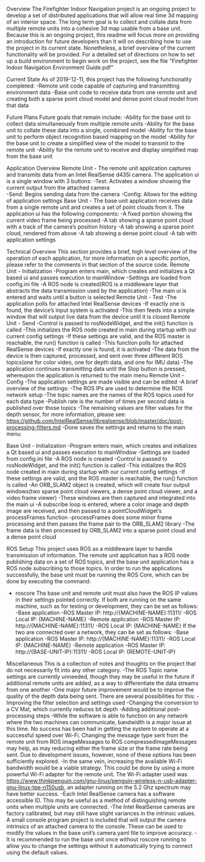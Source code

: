 ﻿Overview
The Firefighter Indoor Navigation project is an ongoing project to develop a set of distributed applications that will allow real time 3d mapping of an interior space. The long term goal is to collect and collate data from multiple remote units into a cohesive 3d map usable from a base unit.
Because this is an ongoing project, this readme will focus more on providing an introduction for future developers than it will on describing how to use the project in its current state. Nonetheless, a brief overview of the current functionality will be provided.
For a detailed set of directions on how to set up a build environment to begin work on the project, see the file "Firefighter Indoor Navigation Environment Guide.pdf"


Current State
As of 2019-12-11, this project has the following functionality completed:
        -Remote unit code capable of capturing and transmitting environment data
-Base unit code to receive data from one remote unit and creating both a sparse point cloud model and dense point cloud model from that data


Future Plans
Future goals that remain include:
        -Ability for the base unit to collect data simultaneously from multiple remote units
        -Ability for the base unit to collate these data into a single, combined model
        -Ability for the base unit to perform object recognition based mapping on the model
-Ability for the base unit to create a simplified view of the model to transmit to the remote unit
        -Ability for the remote unit to receive and display simplified map from the base unit


Application Overview
Remote Unit - The remote unit application captures and transmits data from an Intel RealSense d435i camera. The application ui is a single window with 3 buttons:
        -Test: Activates a window showing the current output from the attached camera                
        -Send: Begins sending data from the camera
        -Config: Allows for the editing of application settings
Base Unit - The base unit application receives data from a single remote unit and creates a set of point clouds from it. The application ui has the following components:
        -A fixed portion showing the current video frame being processed
        -A tab showing a sparse point cloud with a track of the camera’s position history
        -A tab showing a sparse point cloud, rendered from above
        -A tab showing a dense point cloud
        -A tab with application settings


Technical Overview
This section provides a brief, high level overview of the operation of each application, for more information on a specific portion, please refer to the comments in that section of the source code.
Remote Unit - Initialization
-Program enters main, which creates and initializes a Qt based ui and passes execution to mainWindow
-Settings are loaded from config.ini file
-A ROS node is created(ROS is a middleware layer that abstracts the data transmission used by the application)
-The main ui is entered and waits until a button is selected
Remote Unit - Test
        -The application polls for attached Intel RealSense devices
        -If exactly one is found, the device’s input system is activated
-This then feeds into a simple window that will output live data from the device until it is closed
Remote Unit - Send
-Control is passed to rosNodeWidget, and the init() function is called
-This initializes the ROS node created in main during startup with our current config settings
        -If these settings are valid, and the ROS master is reachable, the run() function is called
        -This function polls for attached RealSense devices
        -If exactly one is found, it is activated
-The data from the device is then captured, processed, and sent over three different ROS topics(one for color video, one for depth data, and one for IMU data)
-The application continues transmitting data until the Stop button is pressed, whereupon the application is returned to the main menu
Remote Unit - Config
        -The application settings are made visible and can be edited
        -A brief overview of the settings:
                -The ROS IPs are used to determine the ROS network setup
                -The topic names are the names of the ROS topics used for each data type
-Publish rate is the number of times per second data is published over those topics
-The remaining values are filter values for the depth sensor, for more information, please see: https://github.com/IntelRealSense/librealsense/blob/master/doc/post-processing-filters.md 
        -Done saves the settings and returns to the main menu


Base Unit - Initialization
-Program enters main, which creates and initializes a Qt based ui and passes execution to mainWindow
-Settings are loaded from config.ini file
-A ROS node is created
        -Control is passed to rosNodeWidget, and the init() function is called
-This initializes the ROS node created in main during startup with our current config settings
        -If these settings are valid, and the ROS master is reachable, the run() function is called
-An ORB_SLAM2 object is created, which will create four output windows(two sparse point cloud viewers, a dense point cloud viewer, and a video frame viewer)
-These windows are then captured and integrated into the main ui
-A subscribe loop is entered, where a color image and depth image are received, and then passed to a pointCloudWidget’s processFrames function
-processFrames does some minor frame processing and then passes the frame pair to the ORB_SLAM2 library
-The frame data is then processed by ORB_SLAM2 into a sparse point cloud and a dense point cloud


ROS Setup
This project uses ROS as a middleware layer to handle transmission of information. The remote unit application has a ROS node publishing data on a set of ROS topics, and the base unit application has a ROS node subscribing to those topics. In order to run the applications successfully, the base unit must be running the ROS Core, which can be done by executing the command:
* roscore
The base unit and remote unit must also have the ROS IP values in their settings pointed correctly. If both are running on the same machine, such as for testing or development, they can be set as follows:
        -Base application
                -ROS Master IP: http://{MACHINE-NAME}:11311/ 
                -ROS Local IP: {MACHINE-NAME}
        -Remote application
                -ROS Master IP: http://{MACHINE-NAME}:11311/ 
                -ROS Local IP: {MACHINE-NAME}
If the two are connected over a network, they can be set as follows:
        -Base application
                -ROS Master IP: http://{MACHINE-NAME}:11311/ 
                -ROS Local IP: {MACHINE-NAME}
        -Remote application
                -ROS Master IP: http://{BASE-UNIT-IP}:11311/ 
                -ROS Local IP: {REMOTE-UNIT-IP}


Miscellaneous
This is a collection of notes and thoughts on the project that do not necessarily fit into any other category.
-The ROS Topic name settings are currently unneeded, though they may be useful in the future if additional remote units are added, as a way to differentiate the data streams from one another
-One major future improvement would be to improve the quality of the depth data being sent. There are several possibilities for this:
        -Improving the filter selection and settings used
        -Changing the conversion to a CV Mat, which currently reduces bit depth
        -Adding additional post-processing steps
-While the software is able to function on any network where the two machines can communicate, bandwidth is a major issue at this time. No success has been had in getting the system to operate at a successful speed over Wi-Fi. Changing the message type sent from the remote unit from ROS imageMessages to ROS compressedImageMessages may help, as may reducing either the frame size or the frame rate being sent. Due to development issues, however, none of these options has been sufficiently explored.
-In the same vein, increasing the available Wi-Fi bandwidth would be a viable strategy. This could be done by using a more powerful Wi-Fi adapter for the remote unit. The Wi-Fi adapter used was https://www.thinkpenguin.com/gnu-linux/penguin-wireless-n-usb-adapter-gnu-linux-tpe-n150usb, an adapter running on the 5.2 Ghz spectrum may have better success.
-Each Intel RealSense camera has a software accessible ID. This may be useful as a method of distinguishing remote units when multiple units are connected.
-The Intel RealSense cameras are factory calibrated, but may still have slight variances in the intrinsic values. A small console program project is included that will output the camera intrinsics of an attached camera to the console. These can be used to modify the values in the base unit’s camera.yaml file to improve accuracy.
-It is recommended to run the base unit once without roscore running to allow you to change the settings without it automatically trying to connect using the default values.
